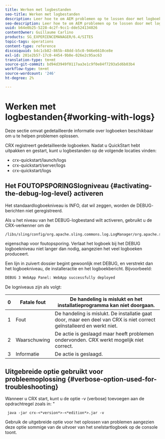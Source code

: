 ```yaml
---
title: Werken met logbestanden
seo-title: Werken met logbestanden
description: Leer hoe te om AEM problemen op te lossen door met logboeken te werken.
seo-description: Leer hoe te om AEM problemen op te lossen door met logboeken te werken.
uuid: b64e0b25-5228-4c2f-9cc1-dde524134026
contentOwner: Guillaume Carlino
products: SG_EXPERIENCEMANAGER/6.4/SITES
topic-tags: operations
content-type: reference
discoiquuid: b4c1cb82-865b-48dd-b5c0-946e6610ce8e
exl-id: 201e2b57-17c0-4454-9b0e-026e2c95ac63
translation-type: tm+mt
source-git-commit: bd94d3949f0117aa3e1c9f0e84f7293a5d6b03b4
workflow-type: tm+mt
source-wordcount: '246'
ht-degree: 2%

---
```


# Werken met logbestanden{#working-with-logs}

Deze sectie omvat gedetailleerde informatie over logboeken beschikbaar om u te helpen problemen oplossen.

CRX registreert gedetailleerde logboeken. Nadat u QuickStart hebt uitpakken en gestart, kunt u logbestanden op de volgende locaties vinden:

* crx-quickstart/launch/logs
* crx-quickstart/server/logs
* crx-quickstart/logs

## Het FOUTOPSPORINGSlogniveau {#activating-the-debug-log-level} activeren

Het standaardlogboekniveau is INFO, dat wil zeggen, worden de DEBUG- berichten niet geregistreerd.

Als u het niveau van het DEBUG-logbestand wilt activeren, gebruikt u de CRX-verkenner om de

```xml
/libs/sling/config/org.apache.sling.commons.log.LogManager/org.apache.sling.commons.log.level
```

eigenschap voor foutopsporing. Verlaat het logboek bij het DEBUG logboekniveau niet langer dan nodig, aangezien het veel logboeken produceert.

Een lijn in zuivert dossier begint gewoonlijk met DEBUG, en verstrekt dan het logboekniveau, de installeractie en het logboekbericht. Bijvoorbeeld:

```xml
DEBUG 3 WebApp Panel: WebApp successfully deployed
```

De logniveaus zijn als volgt:

| 0 | Fatale fout | De handeling is mislukt en het installatieprogramma kan niet doorgaan. |
|---|---|---|
| 1 | Fout | De handeling is mislukt. De installatie gaat door, maar een deel van CRX is niet correct geïnstalleerd en werkt niet. |
| 2 | Waarschuwing | De actie is geslaagd maar heeft problemen ondervonden. CRX werkt mogelijk niet correct. |
| 3 | Informatie | De actie is geslaagd. |

## Uitgebreide optie gebruikt voor probleemoplossing {#verbose-option-used-for-troubleshooting}

Wanneer u CRX start, kunt u de optie -v (verbose) toevoegen aan de opdrachtregel zoals in: &quot;

` java -jar crx-<*version*>-<*edition*>.jar -v`

Gebruik de uitgebreide optie voor het oplossen van problemen aangezien deze optie sommige van de uitvoer van het snelstartlogboek op de console toont.
